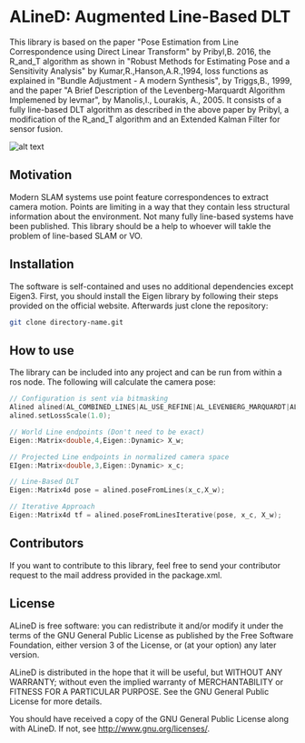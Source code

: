 # ALineD: Augmented Line-Based DLT

This library is based on the paper "Pose Estimation from Line Correspondence using Direct Linear Transform" by Pribyl,B. 2016,
the R_and_T algorithm as shown in "Robust Methods for Estimating Pose and a Sensitivity Analysis" by Kumar,R.,Hanson,A.R.,1994,
loss functions as explained in "Bundle Adjustment - A modern Synthesis", by Triggs,B., 1999,
and the paper "A Brief Description of the Levenberg-Marquardt Algorithm Implemened by levmar", by Manolis,I., Lourakis, A., 2005.
It consists of a fully line-based DLT algorithm as described in the above paper by Pribyl, a modification of the R_and_T algorithm
and an Extended Kalman Filter for sensor fusion.

![alt text](https://github.com/AndreaLampart/alined/blob/master/img/alined.png "Pose from lines")


## Motivation

Modern SLAM systems use point feature correspondences to extract camera motion. Points are limiting in a way that they
contain less structural information about the environment. Not many fully line-based systems have been published.
This library should be a help to whoever will takle the problem of line-based SLAM or VO.

## Installation

The software is self-contained and uses no additional dependencies except Eigen3. First, you should install the Eigen library by following their steps provided on the official website. Afterwards just clone the repository:

```bash
git clone directory-name.git
```


## How to use

The library can be included into any project and can be run from within a ros node. The following will calculate the camera pose:


```c++
// Configuration is sent via bitmasking
Alined alined(AL_COMBINED_LINES|AL_USE_REFINE|AL_LEVENBERG_MARQUARDT|AL_HUBER_LOSS);
alined.setLossScale(1.0);

// World Line endpoints (Don't need to be exact)
Eigen::Matrix<double,4,Eigen::Dynamic> X_w;

// Projected Line endpoints in normalized camera space
EIgen::Matrix<double,3,Eigen::Dynamic> x_c;

// Line-Based DLT
Eigen::Matrix4d pose = alined.poseFromLines(x_c,X_w);

// Iterative Approach
Eigen::Matrix4d tf = alined.poseFromLinesIterative(pose, x_c, X_w);
```


## Contributors

If you want to contribute to this library, feel free to send your contributor request to the mail address provided in the package.xml.

## License

 ALineD is free software: you can redistribute it and/or modify
 it under the terms of the GNU General Public License as published by
 the Free Software Foundation, either version 3 of the License, or
 (at your option) any later version.

 ALineD is distributed in the hope that it will be useful,
 but WITHOUT ANY WARRANTY; without even the implied warranty of
 MERCHANTABILITY or FITNESS FOR A PARTICULAR PURPOSE. See the
 GNU General Public License for more details.

 You should have received a copy of the GNU General Public License
 along with ALineD. If not, see <http://www.gnu.org/licenses/>.


